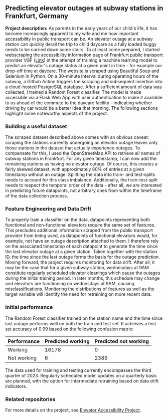 ## Predicting elevator outages at subway stations in Frankfurt, Germany

<!-- <img src="../images/postgresnav_db.jpg?raw=true"/> -->

**Project description:** As parents in the early years of our child's life, it has become increasingly apparent to my wife and me how important accessibility in public transport can be. An elevator outage at a subway station can quickly derail the trip to child daycare as a fully loaded buggy needs to be carried down some stairs. To at least come prepared, I started webscraping the accessibility information page of Frankfurt public transport provider VGF ([Link](https://www.vgf-ffm.de/de/fahrgastinfo/barrierefreies-reisen/status-aufzuege/)) in the attempt of training a machine learning model to predict an elevator's outage status at a given point in time - for example our drop-off time at daycare. The website is scraped using Beautiful Soup and Selenium in Python. On a 30-minute interval during operating hours of the subway, a Github Action triggers the scraping and subsequent insertion into a cloud-hosted PostgreSQL database. After a sufficient amount of data was collected, I trained a Random Forest classifier. The model is made accessible via a Flask Web App with user authentication to make it available to us ahead of the commute to the daycare facility - indicating whether driving by car would be a better idea that morning. The following sections highlight some noteworthy aspects of the project.

### Building a useful dataset
The scraped dataset described above comes with an obvious caveat: scraping the stations currently undergoing an elevator outage leaves only those stations in the dataset that actually experience outages. To compensate for this, I used the OpenStreetMap API to retrieve all names of subway stations in Frankfurt. For any given timestamp, I can now add the remaining stations as having no elevator outage. Of course, this creates a fairly skewed dataset, with approximately 80% of entries at a given timestamp without an outage. Splitting the data into train- and test-splits needs to account for this class imbalance. Additionally, the train-test-split needs to respect the temporal order of the data - after all, we are interested in predicting future datapoints, not arbitrary ones from within the timeframe of the data collection process.

### Feature Engineering and Data Drift
To properly train a classifier on the data, datapoints representing both functional and non-functional elevators require the same set of features. This precludes additional information scraped from the public transport provider from being used, as datapoints of functional elevators would, for example, not have an outage description attached to them. I therefore rely on the associated timestamp of each datapoint to generate the time since the last elevator outage at a given station. Taken together with the station ID, the time since the last outage forms the basis for the outage prediction. Moving forward, the project requires monitoring for data drift. After all, it may be the case that for a given subway station, wednesdays at 9AM constitute regularly scheduled elevator cleanings which cause the outages during the initial training period. In later months, this schedule may change and elevators are functioning on wednesdays at 9AM, causing misclassifications. Monitoring the distributions of features as well as the target variable will identify the need for retraining on more recent data.

### Initial performance
The Random Forest classifier trained on the station name and the time since last outage performs well on both the train and test set. It achieves a test set accuracy of 0.99 based on the following confusion matrix:

| Performance       | Predicted working | Predicted not working |
| ---    | ---   | --- |
| Working | 16178 | 0 |
| Not working | 6 | 2389 |

The data used for training and testing currently encompasses the third quarter of 2023. Regularly scheduled model updates on a quarterly basis are planned, with the option for intermediate retraining based on data drift indicators.

### Related repositories
For more details on the project, see [Elevator Accessibility Project]().
